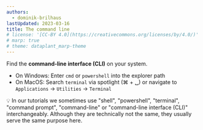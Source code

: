 ```yaml
---
authors:
  - dominik-brilhaus
lastUpdated: 2023-03-16
title: The command line
# license: '[CC-BY 4.0](https://creativecommons.org/licenses/by/4.0/)'
# marp: true
# theme: dataplant_marp-theme
---
```


Find the **command-line interface (CLI)** on your system.

- On Windows: Enter `cmd`  or `powershell` into the explorer path
- On MacOS: Search `terminal` via spotlight (&#8984; + &#9251;) or navigate to `Applications` -> `Utilities` -> `Terminal`


:bulb: In our tutorials we sometimes use "shell", "powershell", "terminal", "command prompt", "command-line" or "command-line interface (CLI)" interchangeably. Although they are technically not the same, they usually serve the same purpose here. 
